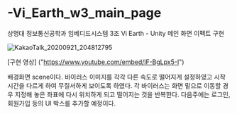 # -Vi_Earth_w3_main_page
상명대 정보통신공학과 임베디드시스템 3조 Vi Earth - Unity 메인 화면 이펙트 구현

![KakaoTalk_20200921_204812795](https://user-images.githubusercontent.com/54584364/93767406-f2d84900-fc52-11ea-8184-d577714decde.jpg)

[구현 영상] ("https://www.youtube.com/embed/lF-BgLpx5-I")

배경화면 scene이다.
바이러스 이미지를 각각 다른 속도로 떨어지게 설정하였고 시작시간을 다르게 하여
무질서하게 보이도록 하였다. 각 바이러스는 화면 밑으로 이동할 경우 지정해 놓은 좌표에
다시 위치하게 되고 떨어지는 것을 반복한다. 다음주에는 로그인, 회원가입 등의 UI 박스를 추가할 예정이다.
